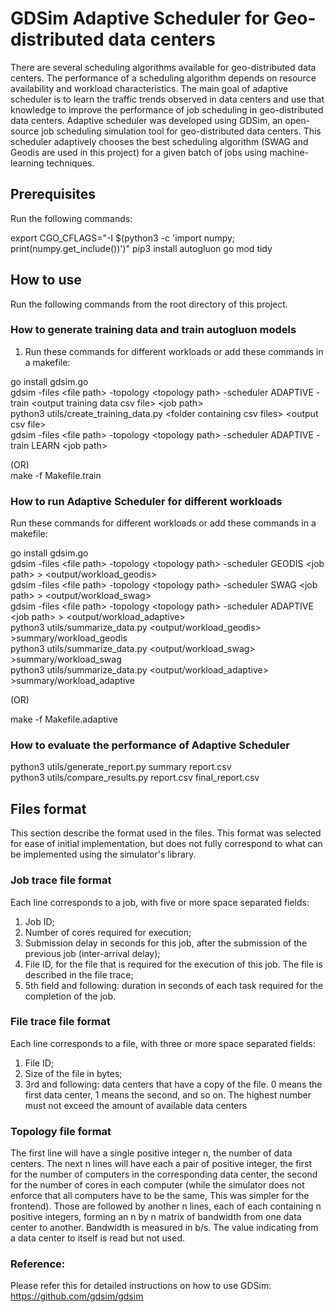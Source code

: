# GDSim Adaptive Scheduler for Geo-distributed data centers

There are several scheduling algorithms available for geo-distributed data centers. The performance of a scheduling algorithm depends on resource availability and workload characteristics.
The main goal of adaptive scheduler is to learn the traffic trends observed in data centers and use that knowledge to improve the performance of job scheduling in geo-distributed data centers. 
Adaptive scheduler was developed using GDSim, an open-source job scheduling simulation tool for geo-distributed data centers. This scheduler adaptively chooses the best scheduling algorithm (SWAG and Geodis are used in this project) for a given batch of jobs using machine-learning techniques.

## Prerequisites

Run the following commands:

export CGO_CFLAGS="-I $(python3 -c 'import numpy; print(numpy.get_include())')"
pip3 install autogluon
go mod tidy

## How to use

Run the following commands from the root directory of this project.

### How to generate training data and train autogluon models

1. Run these commands for different workloads or add these commands in a makefile:

  go install gdsim.go <br />
  gdsim -files &lt;file path&gt; -topology &lt;topology path&gt; -scheduler ADAPTIVE -train &lt;output training data csv file&gt; &lt;job path&gt; <br />
  python3 utils/create_training_data.py &lt;folder containing csv files&gt; &lt;output csv file&gt; <br />
  gdsim -files &lt;file path&gt; -topology &lt;topology path&gt; -scheduler ADAPTIVE -train LEARN &lt;job path&gt; <br />

  (OR) <br />
  make -f  Makefile.train <br />

### How to run Adaptive Scheduler for different workloads

Run these commands for different workloads or add these commands in a makefile:

go install gdsim.go <br />
gdsim -files &lt;file path> -topology &lt;topology path&gt; -scheduler GEODIS &lt;job path&gt; > <output/workload_geodis> <br />
gdsim -files &lt;file path> -topology &lt;topology path&gt; -scheduler SWAG &lt;job path&gt; > <output/workload_swag> <br />
gdsim -files &lt;file path> -topology &lt;topology path&gt; -scheduler ADAPTIVE &lt;job path&gt; > <output/workload_adaptive> <br />
python3 utils/summarize_data.py <output/workload_geodis> >summary/workload_geodis <br />
python3 utils/summarize_data.py <output/workload_swag> >summary/workload_swag <br />
python3 utils/summarize_data.py <output/workload_adaptive> >summary/workload_adaptive <br />

(OR) <br />

make -f  Makefile.adaptive <br />

### How to evaluate the performance of Adaptive Scheduler

python3 utils/generate_report.py summary report.csv <br />
python3 utils/compare_results.py report.csv final_report.csv <br />


## Files format 

This section describe the format used in the files.
This format was selected for ease of initial implementation, but does not fully correspond to what can be implemented using the simulator's library.

### Job trace file format

Each line corresponds to a job, with five or more space separated fields:

 1. Job ID;
 2. Number of cores required for execution;
 3. Submission delay in seconds for this job, after the submission of the previous job (inter-arrival delay);
 4. File ID, for the file that is required for the execution of this job. The file is described in the file trace;
 5. 5th field and following: duration in seconds of each task required for the completion of the job.

### File trace file format

Each line corresponds to a file, with three or more space separated fields:

 1. File ID;
 2. Size of the file in bytes;
 3. 3rd and following: data centers that have a copy of the file. 0 means the first data center, 1 means the second, and so on. The highest number must not exceed the amount of available data centers

### Topology file format

The first line will have a single positive integer n, the number of data centers.
The next n lines will have each a pair of positive integer, the first for the number of computers in the corresponding data center, the second for the number of cores in each computer (while the simulator does not enforce that all computers have to be the same, This was simpler for the frontend).
Those are followed by another n lines, each of each containing n positive integers, forming an n by n matrix of bandwidth from one data center to another.
Bandwidth is measured in b/s.
The value indicating from a data center to itself is read but not used.

### Reference:

Please refer this for detailed instructions on how to use GDSim:
https://github.com/gdsim/gdsim 
